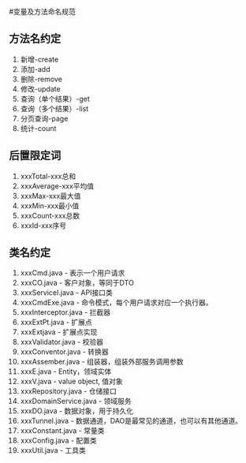 #变量及方法命名规范

## 方法名约定

1. 新增-create
2. 添加-add
3. 删除-remove
4. 修改-update
5. 查询（单个结果）-get
6. 查询（多个结果）-list
7. 分页查询-page
8. 统计-count

## 后置限定词

1. xxxTotal-xxx总和
2. xxxAverage-xxx平均值
3. xxxMax-xxx最大值
4. xxxMin-xxx最小值
5. xxxCount-xxx总数
6. xxxId-xxx序号

## 类名约定

1. xxxCmd.java - 表示一个用户请求
2. xxxCO.java - 客户对象，等同于DTO
3. xxxServiceI.java - API接口类
4. xxxCmdExe.java - 命令模式，每个用户请求对应一个执行器。
5. xxxInterceptor.java - 拦截器
6. xxxExtPt.java - 扩展点
7. xxxExtjava - 扩展点实现
8. xxxValidator.java - 校验器
9. xxxConventor.java - 转换器
10. xxxAssember.java - 组装器，组装外部服务调用参数
11. xxxE.java - Entity，领域实体
12. xxxV.java - value object, 值对象
13. xxxRepository.java - 仓储接口
14. xxxDomainService.java - 领域服务
15. xxxDO.java - 数据对象，用于持久化
16. xxxTunnel.java - 数据通道，DAO是最常见的通道，也可以有其他通道。
17. xxxConstant.java - 常量类
18. xxxConfig.java - 配置类
19. xxxUtil.java - 工具类
